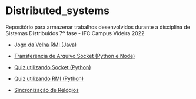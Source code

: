 # Distributed_systems

Repositório para armazenar trabalhos desenvolvidos durante a disciplina de Sistemas Distribuidos 7º fase - IFC Campus Videira 2022

- <a href="https://github.com/RafaelBortolozo/Distributed_systems/tree/main/rmi/jogovelha">Jogo da Velha RMI (Java)</a>

- <a href="https://github.com/RafaelBortolozo/Distributed_systems/tree/main/sockets/fileTransfer">Transferência de Arquivo Socket (Python e Node)</a>

- <a href="https://github.com/RafaelBortolozo/Distributed_systems/tree/main/sockets/quiz">Quiz utilizando Socket (Python)</a>

- <a href="https://github.com/RafaelBortolozo/Distributed_systems/tree/main/rmi/quiz">Quiz utilizando RMI (Python)</a>

- <a href="https://github.com/icaroperetti/distribuitedSystems/tree/main/syncronization">Sincronização de Relógios</a>
